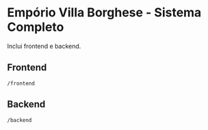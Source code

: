 # Empório Villa Borghese - Sistema Completo
Inclui frontend e backend.

## Frontend
`/frontend`

## Backend
`/backend`